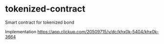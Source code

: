 # tokenized-contract
Smart contract for tokenized bond

Implementation https://app.clickup.com/20509715/v/dc/khx0k-5404/khx0k-3664 